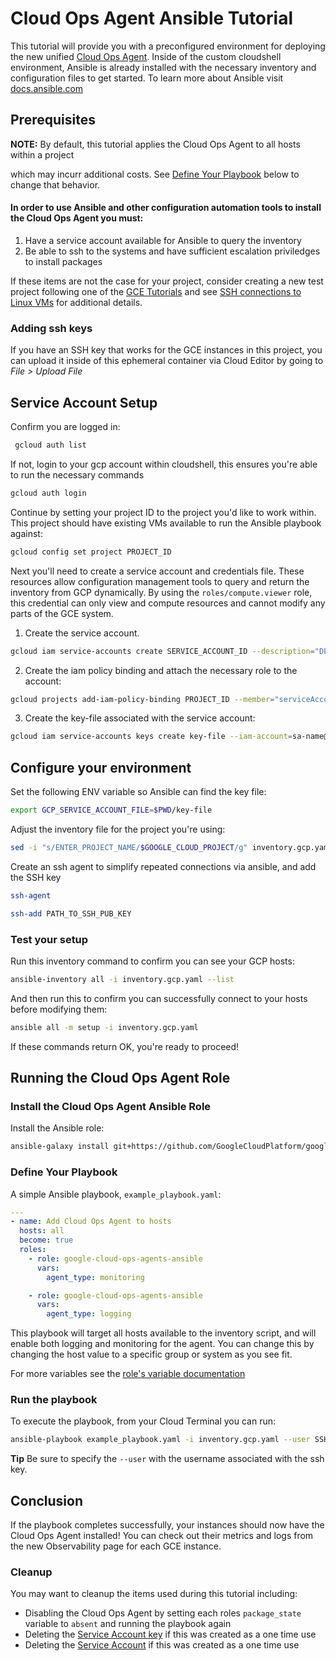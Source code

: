 # Cloud Ops Agent Ansible Tutorial
This tutorial will provide you with a preconfigured environment for deploying the new unified [Cloud Ops Agent](https://github.com/GoogleCloudPlatform/google-cloud-ops-agents-ansible). Inside of the custom cloudshell environment, Ansible is already installed with the necessary inventory and configuration files to get started. To learn more about Ansible visit [docs.ansible.com](https://docs.ansible.com)

## Prerequisites

**NOTE:** By default, this tutorial applies the Cloud Ops Agent to all hosts within a project 

which may incurr additional costs. See [Define Your Playbook](#define-your-playbook) below to change that behavior. 

#### In order to use Ansible and other configuration automation tools to install the Cloud Ops Agent you must:
1. Have a service account available for Ansible to query the inventory
2. Be able to ssh to the systems and have sufficient escalation priviledges to install packages

If these items are not the case for your project, consider creating a new test project following one of the [GCE Tutorials](https://cloud.google.com/compute/docs/tutorials) and see [SSH connections to Linux VMs](https://cloud.google.com/compute/docs/instances/ssh) for additional details.

### Adding ssh keys
If you have an SSH key that works for the GCE instances in this project, you can upload it inside of this ephemeral container via Cloud Editor by going to *File > Upload File*

## Service Account Setup 
Confirm you are logged in:
```bash
 gcloud auth list
 ```
If not, login to your gcp account within cloudshell, this ensures you're able to run the necessary commands
```bash
gcloud auth login
```
Continue by setting your project ID to the project you'd like to work within. This project should have existing VMs available to run the Ansible playbook against:
```bash
gcloud config set project PROJECT_ID
```
Next you'll need to create a service account and credentials file. These resources allow configuration management tools to query and return the inventory from GCP dynamically. By using the `roles/compute.viewer` role, this credential can only view and compute resources and cannot modify any parts of the GCE system.
1. Create the service account.
```bash
gcloud iam service-accounts create SERVICE_ACCOUNT_ID --description="DESCRIPTION" --display-name="DISPLAY_NAME"
```
2. Create the iam policy binding and attach the necessary role to the account:
```bash 
gcloud projects add-iam-policy-binding PROJECT_ID --member="serviceAccount:SERVICE_ACCOUNT_ID@PROJECT_ID.iam.gserviceaccount.com" --role="roles/compute.viewer"
```
3. Create the key-file associated with the service account:
```bash
gcloud iam service-accounts keys create key-file --iam-account=sa-name@project-id.iam.gserviceaccount.com
```

## Configure your environment
Set the following ENV variable so Ansible can find the key file:
```bash
export GCP_SERVICE_ACCOUNT_FILE=$PWD/key-file
```
Adjust the inventory file for the project you're using:
```bash
sed -i "s/ENTER_PROJECT_NAME/$GOOGLE_CLOUD_PROJECT/g" inventory.gcp.yaml
```

Create an ssh agent to simplify repeated connections via ansible, and add the SSH key
```bash
ssh-agent
```
```bash
ssh-add PATH_TO_SSH_PUB_KEY
```

### Test your setup
Run this inventory command to confirm you can see your GCP hosts:
```bash
ansible-inventory all -i inventory.gcp.yaml --list
```
And then run this to confirm you can successfully connect to your hosts before modifying them:
```bash
ansible all -m setup -i inventory.gcp.yaml
```

If these commands return OK, you're ready to proceed!

## Running the Cloud Ops Agent Role
### Install the Cloud Ops Agent Ansible Role

Install the Ansible role:
```bash
ansible-galaxy install git+https://github.com/GoogleCloudPlatform/google-cloud-ops-agents-ansible.git
```

### Define Your Playbook

A simple Ansible playbook, `example_playbook.yaml`:
```yaml
---
- name: Add Cloud Ops Agent to hosts
  hosts: all
  become: true
  roles:
    - role: google-cloud-ops-agents-ansible
      vars:
        agent_type: monitoring

    - role: google-cloud-ops-agents-ansible
      vars:
        agent_type: logging
```
This playbook will target all hosts available to the inventory script, and will enable both logging and monitoring for the agent. You can change this by changing the host value to a specific group or system as you see fit.

For more variables see the [role's variable documentation](https://github.com/GoogleCloudPlatform/google-cloud-ops-agents-ansible#role-variables)

### Run the playbook

To execute the playbook, from your Cloud Terminal you can run:
```bash
ansible-playbook example_playbook.yaml -i inventory.gcp.yaml --user SSH_USER
```
**Tip** Be sure to specify the `--user` with the username associated with the ssh key.

## Conclusion

If the playbook completes successfully, your instances should now have the Cloud Ops Agent installed! You can check out their metrics and logs from the new Observability page for each GCE instance. 

### Cleanup

You may want to cleanup the items used during this tutorial including:
* Disabling the Cloud Ops Agent by setting each roles `package_state` variable to `absent` and running the playbook again
* Deleting the [Service Account key](https://cloud.google.com/iam/docs/creating-managing-service-account-keys#deleting_service_account_keys) if this was created as a one time use
* Deleting the [Service Account](https://cloud.google.com/iam/docs/creating-managing-service-accounts#deleting) if this was created as a one time use


